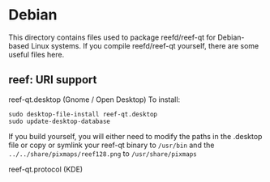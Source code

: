 
Debian
====================
This directory contains files used to package reefd/reef-qt
for Debian-based Linux systems. If you compile reefd/reef-qt yourself, there are some useful files here.

## reef: URI support ##


reef-qt.desktop  (Gnome / Open Desktop)
To install:

	sudo desktop-file-install reef-qt.desktop
	sudo update-desktop-database

If you build yourself, you will either need to modify the paths in
the .desktop file or copy or symlink your reef-qt binary to `/usr/bin`
and the `../../share/pixmaps/reef128.png` to `/usr/share/pixmaps`

reef-qt.protocol (KDE)

